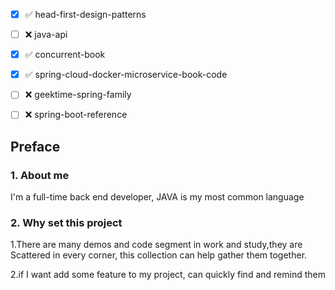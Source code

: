 
- [x] ✅ head-first-design-patterns
- [ ] ❌ java-api
- [x] ✅ concurrent-book
- [x] ✅ spring-cloud-docker-microservice-book-code
- [ ] ❌ geektime-spring-family 
- [ ] ❌ spring-boot-reference 


## Preface

### 1. About me

I'm a full-time back end developer, JAVA is my most common language 

### 2. Why set this project

1.There are many demos and code segment in work and study,they are Scattered in every corner,
this collection can help gather them together.

2.if I want add some feature to my project,  can quickly find and remind them  
